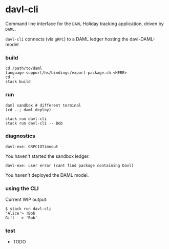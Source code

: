 # davl-cli

Command line interface for the `DAVL` Holiday tracking application, driven by `DAML`.

`davl-cli` connects (via `gRPC`) to a DAML ledger  hosting the davl-DAML-model

### build

    cd /path/to/daml
    language-support/hs/bindings/export-package.sh <HERE>
    cd -
    stack build

### run

    daml sandbox # different terminal
    (cd ..; daml deploy)

    stack run davl-cli
    stack run davl-cli -- Bob

### diagnostics

    davl-exe: GRPCIOTimeout
You haven't started the sandbox ledger.

    davl-exe: user error (cant find package containing Davl)
You haven't deployed the DAML model.


### using the CLI

Current WIP output:

    $ stack run davl-cli
    'Alice'> !Bob
    Gift --> 'Bob'

### test

- TODO
